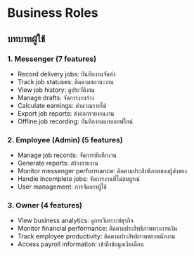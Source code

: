 # Business Roles

## บทบาทผู้ใช้

### 1. Messenger (7 features)
- Record delivery jobs: บันทึกงานจัดส่ง
- Track job statuses: ติดตามสถานะงาน
- View job history: ดูประวัติงาน
- Manage drafts: จัดการงานร่าง
- Calculate earnings: คำนวณรายได้
- Export job reports: ส่งออกรายงานงาน
- Offline job recording: บันทึกงานแบบออฟไลน์

### 2. Employee (Admin) (5 features)
- Manage job records: จัดการบันทึกงาน
- Generate reports: สร้างรายงาน
- Monitor messenger performance: ติดตามประสิทธิภาพของผู้ส่งของ
- Handle incomplete jobs: จัดการงานที่ไม่สมบูรณ์
- User management: การจัดการผู้ใช้

### 3. Owner (4 features)
- View business analytics: ดูการวิเคราะห์ธุรกิจ
- Monitor financial performance: ติดตามประสิทธิภาพทางการเงิน
- Track employee productivity: ติดตามประสิทธิภาพของพนักงาน
- Access payroll information: เข้าถึงข้อมูลเงินเดือน